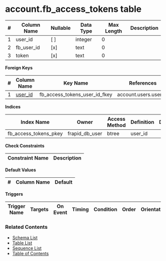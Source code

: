 # account.fb_access_tokens table



| # | Column Name | Nullable | Data Type | Max Length | Description |
| --- | --- | --- | --- | --- | --- |
| 1 | user_id | [ ] | integer | 0 |  |
| 2 | fb_user_id | [x] | text | 0 |  |
| 3 | token | [x] | text | 0 |  |



**Foreign Keys**

| # | Column Name | Key Name | References |
| --- | --- | --- | --- |
| 1 | [user_id](../account/users.md) | fb_access_tokens_user_id_fkey | account.users.user_id |



**Indices**

| Index Name | Owner | Access Method | Definition | Description |
| --- | --- | --- | --- | --- |
| fb_access_tokens_pkey | frapid_db_user | btree | user_id |  |



**Check Constraints**

| Constraint Name | Description |
| --- | --- |



**Default Values**

| # | Column Name | Default |
| --- | --- | --- |


**Triggers**

| Trigger Name | Targets | On Event | Timing | Condition | Order | Orientation | Description |
| --- | --- | --- | --- | --- | --- | --- | --- |


### Related Contents
* [Schema List](../../schemas.md)
* [Table List](../../tables.md)
* [Sequence List](../../sequences.md)
* [Table of Contents](../../README.md)
